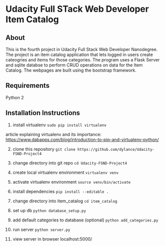 # Udacity Full STack Web Developer Item Catalog

## About

This is the fourth project in Udacity Full Stack Web Developer Nanodegree. The project is an item catalog application that lets logged in users create cateogries and items for those categories. The program uses a Flask Server and sqlite databse to perform CRUD operations on data for the Item Catalog. The webpages are built using the bootstrap framework.

## Requirements

Python 2


## Installation Instructions


1. install virtualenv
`sudo pip install virtualenv`

article explaining virtualenv and its importance: https://www.dabapps.com/blog/introduction-to-pip-and-virtualenv-python/


2. clone this repository
`git clone https://github.com/dylance/Udacity-FSND-Project4`

3. change directory into git repo
`cd Udacity-FSND-Project4`

4. create local virtualenv environment
`virtualenv venv`

5. activate virtualenv environment
`source venv/bin/activate`

6. install dependencies
`pip install --editable .`

7. change directory into item_catalog
`cd item_catalog`

8. set up db
`python database_setup.py`

9. add default categories to database (optional)
`python add_categories.py`

10. run server
`python server.py`

11. view server in browser localhost:5000/
